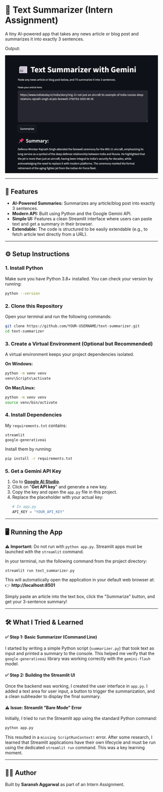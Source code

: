 # 📰 Text Summarizer (Intern Assignment)

A tiny AI-powered app that takes any news article or blog post and summarizes it into exactly 3 sentences.

Output:

![Text Summarizer Screenshot](https://github.com/Saransh-aggarwal/Text-Summarizer-Intern-Assignment-/blob/main/text-summarizer.png)

---

## 🚀 Features

- **AI-Powered Summaries:** Summarizes any article/blog post into exactly 3 sentences.
- **Modern API:** Built using Python and the Google Gemini API.
- **Simple UI:** Features a clean Streamlit interface where users can paste text and get a summary in their browser.
- **Extendable:** The code is structured to be easily extendable (e.g., to fetch article text directly from a URL).

---

## ⚙️ Setup Instructions

### 1. Install Python
Make sure you have Python 3.8+ installed. You can check your version by running:
```bash
python --version
```

### 2. Clone this Repository
Open your terminal and run the following commands:
```bash
git clone https://github.com/YOUR-USERNAME/text-summarizer.git
cd text-summarizer
```

### 3. Create a Virtual Environment (Optional but Recommended)
A virtual environment keeps your project dependencies isolated.

**On Windows:**
```bash
python -m venv venv
venv\Scripts\activate
```

**On Mac/Linux:**
```bash
python -m venv venv
source venv/bin/activate
```

### 4. Install Dependencies
My `requirements.txt` contains:
```
streamlit
google-generativeai
```
Install them by running:
```bash
pip install -r requirements.txt
```

### 5. Get a Gemini API Key
1. Go to **[Google AI Studio](https://aistudio.google.com/)**.
2. Click on "**Get API key**" and generate a new key.
3. Copy the key and open the `app.py` file in this project.
4. Replace the placeholder with your actual key:
   ```python
   # In app.py
   API_KEY = "YOUR_API_KEY"
   ```

---

## 🖥️ Running the App

⚠️ **Important:** Do not run with `python app.py`. Streamlit apps must be launched with the `streamlit` command.

In your terminal, run the following command from the project directory:
```bash
streamlit run text_summarizer.py
```
This will automatically open the application in your default web browser at:
👉 **http://localhost:8501**

Simply paste an article into the text box, click the "Summarize" button, and get your 3-sentence summary!

---

## 🛠️ What I Tried & Learned

#### ✅ Step 1: Basic Summarizer (Command Line)
I started by writing a simple Python script (`summarizer.py`) that took text as input and printed a summary to the console. This helped me verify that the `google-generativeai` library was working correctly with the `gemini-flash` model.


#### ✅ Step 2: Building the Streamlit UI
Once the backend was working, I created the user interface in `app.py`. I added a text area for user input, a button to trigger the summarization, and a clean subheader to display the final summary.

#### ⚠️ Issue: Streamlit "Bare Mode" Error
Initially, I tried to run the Streamlit app using the standard Python command:
```bash
python app.py
```
This resulted in a `missing ScriptRunContext!` error. After some research, I learned that Streamlit applications have their own lifecycle and must be run using the dedicated `streamlit run` command. This was a key learning moment.

---

## 👨‍💻 Author

Built by **Saransh Aggarwal** as part of an Intern Assignment.
